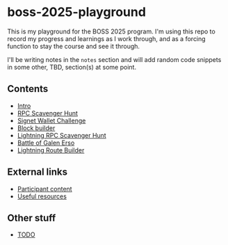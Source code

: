 # boss-2025-playground

This is my playground for the BOSS 2025 program. I'm using this repo to record my progress and learnings as I work through, and as a forcing function to stay the course and see it through.

I'll be writing notes in the `notes` section and will add random code snippets in some other, TBD, section(s) at some point.

## Contents
- [Intro](notes/0-intro.md)
- [RPC Scavenger Hunt](notes/1-rpc-scavenger-hunt.md)
- [Signet Wallet Challenge](notes/2-signet-wallet-challenge.md)
- [Block builder](notes/3-block-builder.md)
- [Lightning RPC Scavenger Hunt](notes/4-lightning-rpc-scavenger-hunt.md)
- [Battle of Galen Erso](notes/5-battle-of-galen-erso.md)
- [Lightning Route Builder](notes/6-lightning-route-builder.md)
## External links
- [Participant content](participant-content.md)
- [Useful resources](useful-resources.md)

## Other stuff
- [TODO](TODO.md)

